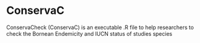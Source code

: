 # ConservaC
ConservaCheck (ConservaC) is an executable .R file to help researchers to check the Bornean Endemicity and IUCN status of studies species
